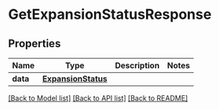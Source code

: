 # GetExpansionStatusResponse

## Properties
Name | Type | Description | Notes
------------ | ------------- | ------------- | -------------
**data** | [**ExpansionStatus**](ExpansionStatus.md) |  | 

[[Back to Model list]](../README.md#documentation-for-models) [[Back to API list]](../README.md#documentation-for-api-endpoints) [[Back to README]](../README.md)

